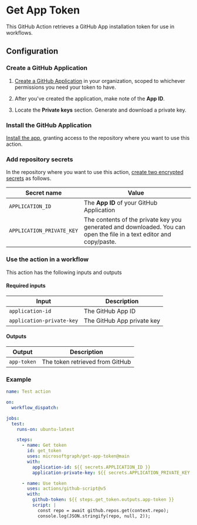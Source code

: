 # Get App Token

This GitHub Action retrieves a GitHub App installation token for use in workflows.

## Configuration

### Create a GitHub Application

1. [Create a GitHub Application](https://docs.github.com/developers/apps/building-github-apps/creating-a-github-app) in your organization, scoped to whichever permissions you need your token to have.

1. After you've created the application, make note of the **App ID**.

1. Locate the **Private keys** section. Generate and download a private key.

### Install the GitHub Application

[Install the app](https://docs.github.com/developers/apps/managing-github-apps/installing-github-apps), granting access to the repository where you want to use this action.

### Add repository secrets

In the repository where you want to use this action, [create two encrypted secrets](https://docs.github.com/actions/security-guides/encrypted-secrets#creating-encrypted-secrets-for-a-repository) as follows.

| Secret name               | Value                                            |
|---------------------------|--------------------------------------------------|
| `APPLICATION_ID`          | The **App ID** of your GitHub Application        |
| `APPLICATION_PRIVATE_KEY` | The contents of the private key you generated and downloaded. You can open the file in a text editor and copy/paste. |

### Use the action in a workflow

This action has the following inputs and outputs

#### Required inputs

| Input                     | Description                |
|---------------------------|----------------------------|
| `application-id`          | The GitHub App ID          |
| `application-private-key` | The GitHub App private key |

#### Outputs

| Output      | Description                     |
|-------------|---------------------------------|
| `app-token` | The token retrieved from GitHub |

### Example

```yml
name: Test action

on:
  workflow_dispatch:

jobs:
  test:
    runs-on: ubuntu-latest

    steps:
      - name: Get token
        id: get_token
        uses: microsoftgraph/get-app-token@main
        with:
          application-id: ${{ secrets.APPLICATION_ID }}
          application-private-key: ${{ secrets.APPLICATION_PRIVATE_KEY }}

      - name: Use token
        uses: actions/github-script@v5
        with:
          github-token: ${{ steps.get_token.outputs.app-token }}
          script: |
            const repo = await github.repos.get(context.repo);
            console.log(JSON.stringify(repo, null, 2));
```